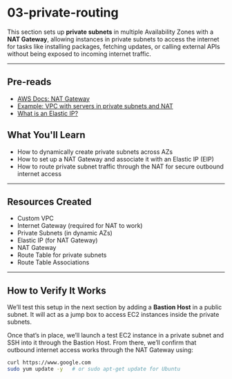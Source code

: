 # 03-private-routing

This section sets up **private subnets** in multiple Availability Zones with a **NAT Gateway**, allowing instances in private subnets to access the internet for tasks like installing packages, fetching updates, or calling external APIs without being exposed to incoming internet traffic.

---

## Pre-reads

- [AWS Docs: NAT Gateway](https://docs.aws.amazon.com/vpc/latest/userguide/vpc-nat-gateway.html)
- [Example: VPC with servers in private subnets and NAT](https://docs.aws.amazon.com/vpc/latest/userguide/vpc-example-private-subnets-nat.html)
- [What is an Elastic IP?](https://docs.aws.amazon.com/AWSEC2/latest/UserGuide/elastic-ip-addresses-eip.html)

## What You'll Learn

- How to dynamically create private subnets across AZs  
- How to set up a NAT Gateway and associate it with an Elastic IP (EIP)  
- How to route private subnet traffic through the NAT for secure outbound internet access  

---

## Resources Created

- Custom VPC
- Internet Gateway (required for NAT to work)
- Private Subnets (in dynamic AZs)
- Elastic IP (for NAT Gateway)
- NAT Gateway
- Route Table for private subnets
- Route Table Associations

---

## How to Verify It Works

We’ll test this setup in the next section by adding a **Bastion Host** in a public subnet. It will act as a jump box to access EC2 instances inside the private subnets.

Once that’s in place, we’ll launch a test EC2 instance in a private subnet and SSH into it through the Bastion Host. From there, we’ll confirm that outbound internet access works through the NAT Gateway using:

```bash
curl https://www.google.com
sudo yum update -y   # or sudo apt-get update for Ubuntu
```
